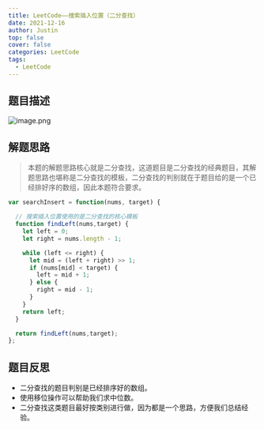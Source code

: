 ```yaml
---
title: LeetCode——搜索插入位置（二分查找）
date: 2021-12-16
author: Justin
top: false
cover: false
categories: LeetCode
tags:
  - LeetCode
---
```


## 题目描述

![image.png](https://img-blog.csdnimg.cn/img_convert/c493c9ef6935bad2b83e3a282d5ef02c.png)

## 解题思路
>本题的解题思路核心就是二分查找，这道题目是二分查找的经典题目，其解题思路也堪称是二分查找的模板，二分查找的判别就在于题目给的是一个已经排好序的数组，因此本题符合要求。

```js
var searchInsert = function(nums, target) {

  // 搜索插入位置使用的是二分查找的核心模板
  function findLeft(nums,target) {
    let left = 0;
    let right = nums.length - 1;

    while (left <= right) {
      let mid = (left + right) >> 1;
      if (nums[mid] < target) {
        left = mid + 1;
      } else {
        right = mid - 1;
      }
    }
    return left;
  }

  return findLeft(nums,target);
};
```

## 题目反思
* 二分查找的题目判别是已经排序好的数组。
* 使用移位操作可以帮助我们求中位数。
* 二分查找这类题目最好按类别进行做，因为都是一个思路，方便我们总结经验。
